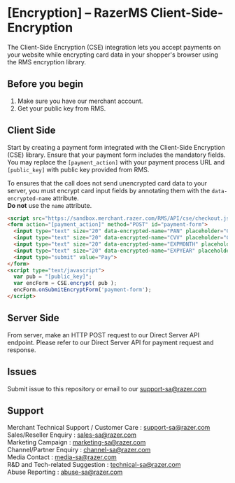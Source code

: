 
# [Encryption] – RazerMS Client-Side-Encryption
The Client-Side Encryption (CSE) integration lets you accept payments on your website while encrypting card data in your shopper's browser using the RMS encryption library.

## Before you begin
1) Make sure you have our merchant account.
2) Get your public key from RMS.

## Client Side
Start by creating a payment form integrated with the Client-Side Encryption (CSE) library. Ensure that your payment form includes the mandatory fields. You may replace the `[payment_action]` with your payment process URL and `[public_key]` with public key provided from RMS.

To ensures that the call does not send unencrypted card data to your server, you must encrypt card input fields by annotating them with the `data-encrypted-name` attribute.  
**Do not** use the `name` attribute.

```html
<script src="https://sandbox.merchant.razer.com/RMS/API/cse/checkout.js"></script>
<form action="[payment_action]" method="POST" id="payment-form">
  <input type="text" size="20" data-encrypted-name="PAN" placeholder="CC NUM" maxlength="16" required/>
  <input type="text" size="20" data-encrypted-name="CVV" placeholder="CVV" maxlength="3" required/>
  <input type="text" size="20" data-encrypted-name="EXPMONTH" placeholder="EXPMONTH [12]" maxlength="2" required/>
  <input type="text" size="20" data-encrypted-name="EXPYEAR" placeholder="EXPYEAR [2020]" min="4" maxlength="4" required/>
  <input type="submit" value="Pay">
</form>
<script type="text/javascript">
  var pub = "[public_key]";
  var encForm = CSE.encrypt( pub );
  encForm.onSubmitEncryptForm('payment-form');
</script>
```        
## Server Side
From server, make an HTTP POST request to our Direct Server API endpoint. Please refer to our Direct Server API for payment request and response.

Issues
------------

Submit issue to this repository or email to our support-sa@razer.com


Support
-------

Merchant Technical Support / Customer Care : support-sa@razer.com <br>
Sales/Reseller Enquiry : sales-sa@razer.com <br>
Marketing Campaign : marketing-sa@razer.com <br>
Channel/Partner Enquiry : channel-sa@razer.com <br>
Media Contact : media-sa@razer.com <br>
R&D and Tech-related Suggestion : technical-sa@razer.com <br>
Abuse Reporting : abuse-sa@razer.com
